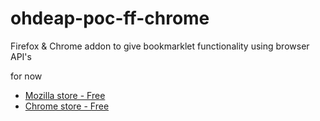 # ohdeap-poc-ff-chrome

Firefox &amp; Chrome addon to give bookmarklet functionality using browser API's

for now

- [Mozilla store - Free](https://addons.mozilla.org/en-US/firefox/addon/oh-dear-lewiscowles/)
- [Chrome store - Free](https://chrome.google.com/webstore/detail/oh-dear/gilidmallionanedemkljkkdiomhmgog)
